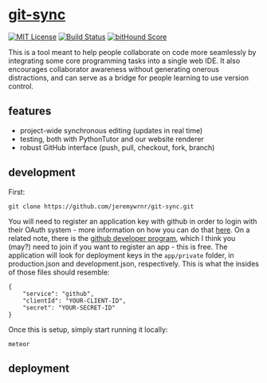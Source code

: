 [git-sync](http://git-sync.com)
==================================

[![MIT License](https://img.shields.io/npm/l/alt.svg?style=flat)](http://jeremywrnr.com/mit-license)
[![Build Status](https://travis-ci.org/jeremywrnr/git-sync.svg?branch=dev)](https://travis-ci.org/jeremywrnr/git-sync)
[![bitHound Score](https://www.bithound.io/github/jeremywrnr/git-sync/badges/score.svg)](https://www.bithound.io/github/jeremywrnr/git-sync)

This is a tool meant to help people collaborate on code more seamlessly by
integrating some core programming tasks into a single web IDE. It also
encourages collaborator awareness without generating onerous distractions, and
can serve as a bridge for people learning to use version control.


## features

- project-wide synchronous editing (updates in real time)
- testing, both with PythonTutor and our website renderer
- robust GitHub interface (push, pull, checkout, fork, branch)


## development

First:

    git clone https://github.com/jeremywrnr/git-sync.git

You will need to register an application key with github in order to login with
their OAuth system - more information on how you can do that [here][oauth]. On
a related note, there is the [github developer program][devel], which I think
you (may?) need to join if you want to register an app - this is free. The
application will look for deployment keys in the `app/private` folder, in
production.json and development.json, respectively. This is what the insides of
those files should resemble:

    {
        "service": "github",
        "clientId": "YOUR-CLIENT-ID",
        "secret": "YOUR-SECRET-ID"
    }

Once this is setup, simply start running it locally:

    meteor


## deployment



[devel]:https://developer.github.com/program/
[oauth]:https://developer.github.com/v3/oauth/

